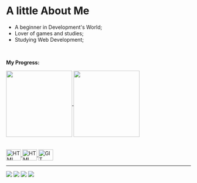   <h1>A little About Me</h1>
  <ul>
  <li>A beginner in Development's World;
  <li>Lover of games and studies;  
  <li>Studying Web Development;  
  </ul><br>
  <p><strong>My Progress:</strong></p>
<div>
  <a href="https://github.com/AllazaoAllado">
  <img align="center" height="180em"    src="https://github-readme-stats.vercel.app/api?username=AllazaoAllado&show_icons=true&theme=dark&include_all_commits=true&count_private=true"/>
   <img align="center" height="180em" src="https://github-readme-stats.vercel.app/api/top-langs/?username=AllazaoAllado&layout=compact&langs_count=7&theme=dark"/>
</div>
 <br>
<div  align="left"> 
  <div style="display: inline_block"><br>
  <img align="center" alt="HTML" height="30" width="40" src="https://cdn.jsdelivr.net/gh/devicons/devicon/icons/html5/html5-plain.svg">
  <img align="center" alt="HTML" height="30" width="40" src="https://cdn.jsdelivr.net/gh/devicons/devicon/icons/postgresql/postgresql-plain.svg">
  <img align="center" alt="GIT" height="30" width="40" src="https://cdn.jsdelivr.net/gh/devicons/devicon/icons/git/git-original.svg">
</div>
  
  <hr>
  <a href="https://instagram.com/allan_cordeirooo" target="_blank"><img src="https://img.shields.io/badge/-Instagram-%23E4405F?style=for-the-badge&logo=instagram&logoColor=white" target="_blank"></a>
   <a href="mailto:allanv985@gmail.com" target="_blank"><img src="https://img.shields.io/badge/Gmail-D14836?style=for-the-badge&logo=gmail&logoColor=white" target="_blank"></a>
  <a href="https://www.linkedin.com/in/allan-souza-cordeiro-649322228" target="_blank"><img src="https://img.shields.io/badge/-LinkedIn-%230077B5?style=for-the-badge&logo=linkedin&logoColor=white" target="_blank"></a>
  <a href="https://api.whatsapp.com/send?phone=5548998013745" target="_blank"><img src="https://img.shields.io/badge/WhatsApp-25D366?style=for-the-badge&logo=whatsapp&logoColor=white" target="_blank"></a>  
</div>
 

